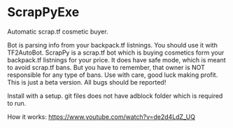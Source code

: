 # ScrapPyExe
Automatic scrap.tf cosmetic buyer.

Bot is parsing info from your backpack.tf listnings. You should use it with TF2AutoBot. 
ScrapPy is a scrap.tf bot which is buying cosmetics form your backpack.tf listnings for your price. 
It does have safe mode, which is meant to avoid scrap.tf bans. But you have to remember, 
that owner is NOT responsible for any type of bans. Use with care, good luck making profit.
This is just a beta version. All bugs should be reported!

Install with a setup. git files does not have adblock folder which is required to run.

How it works:
https://www.youtube.com/watch?v=de2d4LdZ_UQ
